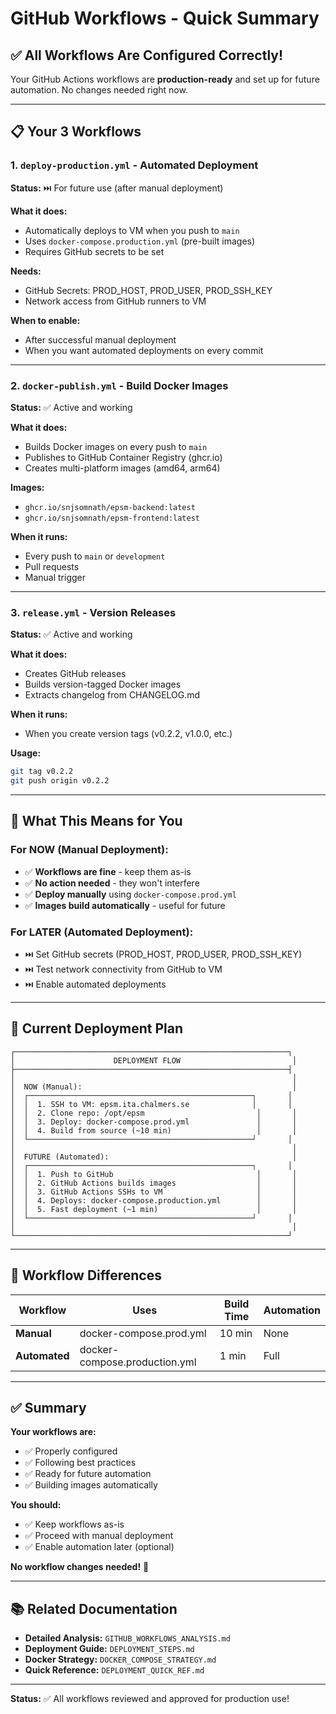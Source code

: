 # GitHub Workflows - Quick Summary

## ✅ All Workflows Are Configured Correctly!

Your GitHub Actions workflows are **production-ready** and set up for future automation. No changes needed right now.

---

## 📋 Your 3 Workflows

### 1. `deploy-production.yml` - Automated Deployment
**Status:** ⏭️ For future use (after manual deployment)

**What it does:**
- Automatically deploys to VM when you push to `main`
- Uses `docker-compose.production.yml` (pre-built images)
- Requires GitHub secrets to be set

**Needs:**
- GitHub Secrets: PROD_HOST, PROD_USER, PROD_SSH_KEY
- Network access from GitHub runners to VM

**When to enable:**
- After successful manual deployment
- When you want automated deployments on every commit

---

### 2. `docker-publish.yml` - Build Docker Images
**Status:** ✅ Active and working

**What it does:**
- Builds Docker images on every push to `main`
- Publishes to GitHub Container Registry (ghcr.io)
- Creates multi-platform images (amd64, arm64)

**Images:**
- `ghcr.io/snjsomnath/epsm-backend:latest`
- `ghcr.io/snjsomnath/epsm-frontend:latest`

**When it runs:**
- Every push to `main` or `development`
- Pull requests
- Manual trigger

---

### 3. `release.yml` - Version Releases
**Status:** ✅ Active and working

**What it does:**
- Creates GitHub releases
- Builds version-tagged Docker images
- Extracts changelog from CHANGELOG.md

**When it runs:**
- When you create version tags (v0.2.2, v1.0.0, etc.)

**Usage:**
```bash
git tag v0.2.2
git push origin v0.2.2
```

---

## 🎯 What This Means for You

### For NOW (Manual Deployment):
- ✅ **Workflows are fine** - keep them as-is
- ✅ **No action needed** - they won't interfere
- ✅ **Deploy manually** using `docker-compose.prod.yml`
- ✅ **Images build automatically** - useful for future

### For LATER (Automated Deployment):
- ⏭️ Set GitHub secrets (PROD_HOST, PROD_USER, PROD_SSH_KEY)
- ⏭️ Test network connectivity from GitHub to VM
- ⏭️ Enable automated deployments

---

## 🚀 Current Deployment Plan

```
┌─────────────────────────────────────────────────────────────┐
│                      DEPLOYMENT FLOW                         │
├─────────────────────────────────────────────────────────────┤
│                                                              │
│  NOW (Manual):                                               │
│  ┌──────────────────────────────────────────────────┐       │
│  │  1. SSH to VM: epsm.ita.chalmers.se              │       │
│  │  2. Clone repo: /opt/epsm                         │       │
│  │  3. Deploy: docker-compose.prod.yml               │       │
│  │  4. Build from source (~10 min)                   │       │
│  └──────────────────────────────────────────────────┘       │
│                                                              │
│  FUTURE (Automated):                                         │
│  ┌──────────────────────────────────────────────────┐       │
│  │  1. Push to GitHub                                │       │
│  │  2. GitHub Actions builds images                  │       │
│  │  3. GitHub Actions SSHs to VM                     │       │
│  │  4. Deploys: docker-compose.production.yml        │       │
│  │  5. Fast deployment (~1 min)                      │       │
│  └──────────────────────────────────────────────────┘       │
│                                                              │
└─────────────────────────────────────────────────────────────┘
```

---

## 📝 Workflow Differences

| Workflow | Uses | Build Time | Automation |
|----------|------|------------|------------|
| **Manual** | docker-compose.prod.yml | 10 min | None |
| **Automated** | docker-compose.production.yml | 1 min | Full |

---

## ✅ Summary

**Your workflows are:**
- ✅ Properly configured
- ✅ Following best practices
- ✅ Ready for future automation
- ✅ Building images automatically

**You should:**
- ✅ Keep workflows as-is
- ✅ Proceed with manual deployment
- ✅ Enable automation later (optional)

**No workflow changes needed!** 🎉

---

## 📚 Related Documentation

- **Detailed Analysis:** `GITHUB_WORKFLOWS_ANALYSIS.md`
- **Deployment Guide:** `DEPLOYMENT_STEPS.md`
- **Docker Strategy:** `DOCKER_COMPOSE_STRATEGY.md`
- **Quick Reference:** `DEPLOYMENT_QUICK_REF.md`

---

**Status:** ✅ All workflows reviewed and approved for production use!
